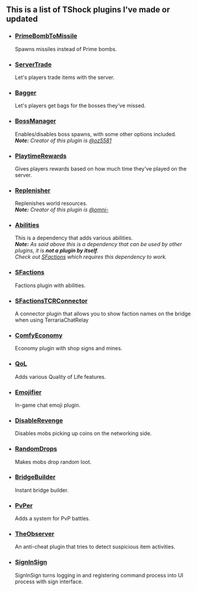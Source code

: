 ## This is a list of TShock plugins I've made or updated

+ ### [PrimeBombToMissile](https://github.com/Soof4/PrimeBombToMissile)
     Spawns missiles instead of Prime bombs.

+ ### [ServerTrade](https://github.com/Soof4/ServerTrade)
     Let's players trade items with the server.

+ ### [Bagger](https://github.com/Soof4/Bagger)
     Let's players get bags for the bosses they've missed.
+ ### [BossManager](https://github.com/Soof4/BossManager)
     Enables/disables boss spawns, with some other options included. <br>
     _**Note:** Creator of this plugin is [@oz5581](https://github.com/oz5581)_

+ ### [PlaytimeRewards](https://github.com/Soof4/PlaytimeRewards)
     Gives players rewards based on how much time they've played on the server.

+ ### [Replenisher](https://github.com/Soof4/Replenisher)
     Replenishes world resources. <br>
     _**Note:** Creator of this plugin is [@omni-](https://github.com/omni-)_

+ ### [Abilities](https://github.com/Soof4/Abilities)
     This is a dependency that adds various abilities. <br>
     _**Note:** As said above this is a dependency that can be used by other plugins, it is **not a plugin by itself**. <br>
     Check out [SFactions](https://github.com/Soof4/SFactions) which requires this dependency to work._

+ ### [SFactions](https://github.com/Soof4/SFactions)
     Factions plugin with abilities.
  
+ ### [SFactionsTCRConnector](https://github.com/Soof4/SFactionsTCRConnector)
     A connector plugin that allows you to show faction names on the bridge when using TerrariaChatRelay 

+ ### [ComfyEconomy](https://github.com/Soof4/ComfyEconomy)
     Economy plugin with shop signs and mines.

+ ### [QoL](https://github.com/Soof4/QoL)
     Adds various Quality of Life features. 

+ ### [Emojifier](https://github.com/Soof4/Emojifier)
     In-game chat emoji plugin.

+ ### [DisableRevenge](https://github.com/Soof4/DisableRevenge)
     Disables mobs picking up coins on the networking side.

+ ### [RandomDrops](https://github.com/Soof4/RandomDrops)
     Makes mobs drop random loot.

+ ### [BridgeBuilder](https://github.com/Soof4/BridgeBuilder)
     Instant bridge builder.

+ ### [PvPer](https://github.com/Soof4/PvPer)
     Adds a system for PvP battles.
     
+ ### [TheObserver](https://github.com/Soof4/TheObserver)
     An anti-cheat plugin that tries to detect suspicious item activities.
  
+ ### [SignInSign](https://github.com/Soof4/SignInSign)
     SignInSign turns logging in and registering command process into UI process with sign interface.
